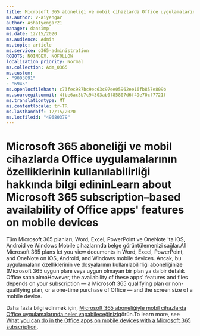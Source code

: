 ```yaml
---
title: Microsoft 365 aboneliği ve mobil cihazlarda Office uygulamalarının özelliklerinin kullanılabilirliği hakkında bilgi edinin
ms.author: v-aiyengar
author: AshaIyengar21
manager: dansimp
ms.date: 12/15/2020
ms.audience: Admin
ms.topic: article
ms.service: o365-administration
ROBOTS: NOINDEX, NOFOLLOW
localization_priority: Normal
ms.collection: Adm_O365
ms.custom:
- "9003891"
- "6945"
ms.openlocfilehash: c73fec987bc9ec63c97ee05962ee16fb857e809b
ms.sourcegitcommit: 4fbe6ac3b7c94303ab0f85807d6f49e70cf7721f
ms.translationtype: MT
ms.contentlocale: tr-TR
ms.lasthandoff: 12/15/2020
ms.locfileid: "49680379"
---
```

# <a name="learn-about-microsoft-365-subscriptionbased-availability-of-office-apps-features-on-mobile-devices"></a><span data-ttu-id="e9afa-102">Microsoft 365 aboneliği ve mobil cihazlarda Office uygulamalarının özelliklerinin kullanılabilirliği hakkında bilgi edinin</span><span class="sxs-lookup"><span data-stu-id="e9afa-102">Learn about Microsoft 365 subscription–based availability of Office apps' features on mobile devices</span></span>

<span data-ttu-id="e9afa-103">Tüm Microsoft 365 planları, Word, Excel, PowerPoint ve OneNote 'ta iOS, Android ve Windows Mobile cihazlarında belge görüntülemenizi sağlar.</span><span class="sxs-lookup"><span data-stu-id="e9afa-103">All Microsoft 365 plans let you view documents in Word, Excel, PowerPoint, and OneNote on iOS, Android, and Windows mobile devices.</span></span> <span data-ttu-id="e9afa-104">Ancak, bu uygulamaların özelliklerinin ve dosyalarının kullanılabilirliği aboneliğinize (Microsoft 365 uygun planı veya uygun olmayan bir plan ya da bir defalık Office satın alma</span><span class="sxs-lookup"><span data-stu-id="e9afa-104">However, the availability of these apps' features and files depends on your subscription — a Microsoft 365 qualifying plan or non-qualifying plan, or a one-time purchase of Office — and the screen size of a mobile device.</span></span>

<span data-ttu-id="e9afa-105">Daha fazla bilgi edinmek için, [Microsoft 365 aboneliğiyle mobil cihazlarda Office uygulamalarında neler yapabileceğinizi](https://go.microsoft.com/fwlink/?linkid=2135575)görün.</span><span class="sxs-lookup"><span data-stu-id="e9afa-105">To learn more, see [What you can do in the Office apps on mobile devices with a Microsoft 365 subscription](https://go.microsoft.com/fwlink/?linkid=2135575).</span></span> 